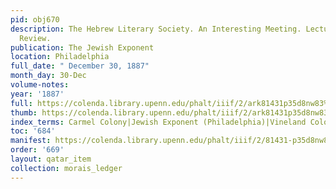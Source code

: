 ```yaml
---
pid: obj670
description: The Hebrew Literary Society. An Interesting Meeting. Lecture Essay, and
  Review.
publication: The Jewish Exponent
location: Philadelphia
full_date: " December 30, 1887"
month_day: 30-Dec
volume-notes:
year: '1887'
full: https://colenda.library.upenn.edu/phalt/iiif/2/ark81431p35d8nw83%2FSHA256E-s7453115--a633e9e1216fdf7f150ea839a1033844cfa5136dd156200f0e7fb3605b9af524.jpeg/full/3500,/0/default.jpg
thumb: https://colenda.library.upenn.edu/phalt/iiif/2/ark81431p35d8nw83%2FSHA256E-s7453115--a633e9e1216fdf7f150ea839a1033844cfa5136dd156200f0e7fb3605b9af524.jpeg/full/!200,200/0/default.jpg
index_terms: Carmel Colony|Jewish Exponent (Philadelphia)|Vineland Colony, N.J.
toc: '684'
manifest: https://colenda.library.upenn.edu/phalt/iiif/2/81431-p35d8nw83/manifest
order: '669'
layout: qatar_item
collection: morais_ledger
---
```

